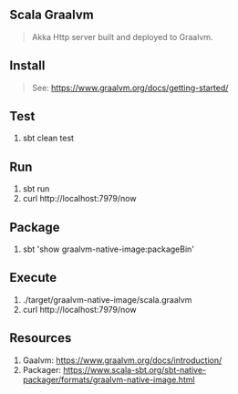 Scala Graalvm
-------------
>Akka Http server built and deployed to Graalvm.

Install
-------
>See: https://www.graalvm.org/docs/getting-started/

Test
----
1. sbt clean test

Run
---
1. sbt run
2. curl http://localhost:7979/now

Package
-------
1. sbt 'show graalvm-native-image:packageBin'

Execute
-------
1. ./target/graalvm-native-image/scala.graalvm
2. curl http://localhost:7979/now

Resources
---------
1. Gaalvm: https://www.graalvm.org/docs/introduction/
2. Packager: https://www.scala-sbt.org/sbt-native-packager/formats/graalvm-native-image.html